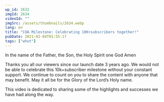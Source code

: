 ```yaml
---
wp_id: 2632
imgId: 2634
videoId: ""
imgSrc: /assets/thumbnails/2634.webp
lang: en
title: "COA Milestone: Celebrating 10K+subscribers together!"
pubDate: 2021-02-04T01:55:17
tags: ["whut"]
---
```


<p>In the name of the Father, the Son, the Holy Spirit one God Amen</p>
<p>Thanks you all our viewers since our launch date 3 years ago. We would not be able to celebrate this 10k+subscriber milestone without your constant support. We continue to count on you to share the content with anyone that may benefit. May it all be for the Glory of the Lord&#8217;s Holy name.</p>
<p>This video is dedicated to sharing some of the highlights and successes we have had along the way.</p>
